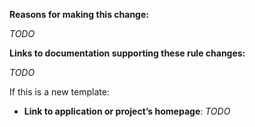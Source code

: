 **Reasons for making this change:**
<!-- Include your relationship to the project and what you expect to get from this change. -->

_TODO_

**Links to documentation supporting these rule changes:**

_TODO_

If this is a new template:

- **Link to application or project’s homepage**: _TODO_